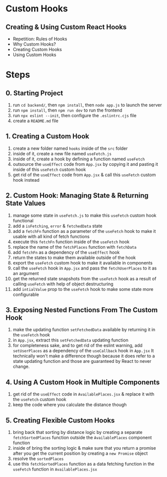 # Custom Hooks

## Creating & Using Custom React Hooks

- Repetition: Rules of Hooks
- Why Custom Hooks?
- Creating Custom Hooks
- Using Custom Hooks

# Steps

## 0. Starting Project

1. run `cd backend/`, then `npm install`, then `node app.js` to launch the server
2. run `npm install`, then `npm run dev` to run the frontend
3. run `npx eslint --init`, then configure the `.eslintrc.cjs` file
4. create a `README.md` file

## 1. Creating a Custom Hook

1. create a new folder named `hooks` inside of the `src` folder
2. inside of it, create a new file named `useFetch.js`
3. inside of it, create a hook by defining a function named `useFetch`
4. outsource the `useEffect` code from `App.jsx` by copying it and pasting it inside of this `useFetch` custom hook
5. get rid of the `useEffect` code from `App.jsx` & call this `useFetch` custom hook instead

## 2. Custom Hook: Managing State & Returning State Values

1. manage some state in `useFetch.js` to make this `useFetch` custom hook functional
2. add a `isFetching`, `error` & `fetchedData` state
3. add a `fetchFn` function as a parameter of the `useFetch` hook to make it usable with all kind of fetch functions
4. execute this `fetchFn` function inside of the `useFetch` hook
5. replace the name of the `fetchPlaces` function with `fetchData`
6. add `fetchFn` as a dependency of the `useEffect` hook
7. return the states to make them available outside of the hook
8. export the `useFetch` custom hook to make it available in components
9. call the `useFetch` hook in `App.jsx` and pass the `fetchUserPlaces` to it as an argument
10. get the returned state snapshots from the `useFetch` hook as a result of calling `useFetch` with help of object destructuring
11. add `intialValue` prop to the `useFetch` hook to make some state more configurable

## 3. Exposing Nested Functions From The Custom Hook

1. make the updating function `setFetchedData` available by returning it in the `useFetch` hook
2. in `App.jsx`, extract this `setFetchedData` updating function
3. for completeness sake, and to get rid of the eslint warning, add `setUserPlaces` as a dependency of the `useCallback` hook in `App.jsx`
   It technically won't make a difference though because it does refer to a state updating function and those are guaranteed by React to never change.

## 4. Using A Custom Hook in Multiple Components

1. get rid of the `useEffect` code in `AvailablePlaces.jsx` & replace it with the `useFetch` custom hook
2. keep the code where you calculate the distance though

## 5. Creating Flexible Custom Hooks

1. bring back that sorting by distance logic by creating a separate `fetchSortedPlaces` function outside the `AvailablePlaces` component function
2. inside of bring the sorting logic & make sure that you return a promise after you get the current position by creating a `new Promise` object
3. resolve the `sortedPlaces`
4. use this `fetchSortedPlaces` function as a data fetching function in the `useFetch` function in `AvailablePlaces.jsx`
